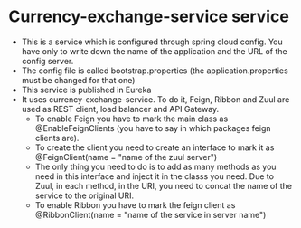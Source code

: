 # Currency-exchange-service service
- This is a service which is configured through spring cloud config. You have only to write down the name of the application and the URL of the config server.
- The config file is called bootstrap.properties (the application.properties must be changed for that one)
- This service is published in Eureka
- It uses currency-exchange-service. To do it, Feign, Ribbon and Zuul are used as REST client, load balancer and API Gateway.
	- To enable Feign you have to mark the main class as @EnableFeignClients (you have to say in which packages feign clients are).
	- To create the client you need to create an interface to mark it as @FeignClient(name = "name of the zuul server")
	- The only thing you need to do is to add as many methods as you need in this interface and inject it in the classs you need. Due to Zuul, in each method, in the URI, you need to concat the name of the service to the original URI.
	- To enable Ribbon you have to mark the feign client as @RibbonClient(name = "name of the service in server name")